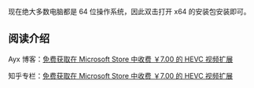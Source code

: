 现在绝大多数电脑都是 64 位操作系统，因此双击打开 x64 的安装包安装即可。

## 阅读介绍

Ayx 博客：[免费获取在 Microsoft Store 中收费 ￥7.00 的 HEVC 视频扩展](https://imayx.top/get7yuanhevcvideoextensionforfree/)

知乎专栏：[免费获取在 Microsoft Store 中收费 ￥7.00 的 HEVC 视频扩展](https://zhuanlan.zhihu.com/p/492933007)